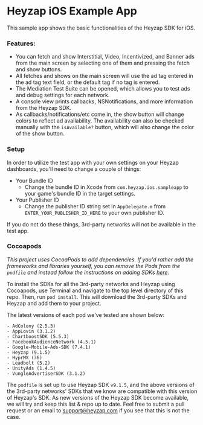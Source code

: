 Heyzap iOS Example App
===============

This sample app shows the basic functionalities of the Heyzap SDK for iOS. 

### Features:
* You can fetch and show Interstitial, Video, Incentivized, and Banner ads from the main screen by selecting one of them and pressing the fetch and show buttons.
* All fetches and shows on the main screen will use the ad tag entered in the ad tag text field, or the default tag if no tag is entered.
* The Mediation Test Suite can be opened, which allows you to test ads and debug settings for each network.
* A console view prints callbacks, NSNotifications, and more information from the Heyzap SDK.
* As callbacks/notifications/etc come in, the show button will change colors to reflect ad availability. The availability can also be checked manually with the `isAvailable?` button, which will also change the color of the show button.


### Setup

In order to utilize the test app with your own settings on your Heyzap dashboards, you'll need to change a couple of things:
* Your Bundle ID
	* Change the bundle ID in Xcode from `com.heyzap.ios.sampleapp` to your game's bundle ID in the target settings.
* Your Publisher ID
	* Change the publisher ID string set in `AppDelegate.m` from `ENTER_YOUR_PUBLISHER_ID_HERE` to your own publisher ID.

If you do not do these things, 3rd-party networks will not be available in the test app.

### Cocoapods

*This project uses CocoaPods to add dependencies. If you'd rather add the frameworks and libraries yourself, you can remove the Pods from the `podfile` and instead follow the instructions on adding SDKs [here](https://developers.heyzap.com/docs/ios_sdk_setup_and_requirements).*

To install the SDKs for all the 3rd-party networks and Heyzap using Cocoapods, use Terminal and navigate to the top level directory of this repo. Then, run `pod install`. This will download the 3rd-party SDKs and Heyzap and add them to your project.

The latest versions of each pod we've tested are shown below:

	- AdColony (2.5.3)
	- AppLovin (3.1.2)
	- ChartboostSDK (5.5.3)
	- FacebookAudienceNetwork (4.5.1)
	- Google-Mobile-Ads-SDK (7.4.1)
	- Heyzap (9.1.5)
	- HyprMX (36)
	- Leadbolt (5.2)
	- UnityAds (1.4.5)
	- VungleAdvertiserSDK (3.1.2)

The `podfile` is set up to use Heyzap SDK `v9.1.5`, and the above versions of the 3rd-party networks' SDKs that we know are compatible with this version of Heyzap's SDK. As new versions of the Heyzap SDK become available, we will try and keep this list & repo up to date. Feel free to submit a pull request or an email to support@heyzap.com if you see that this is not the case.
